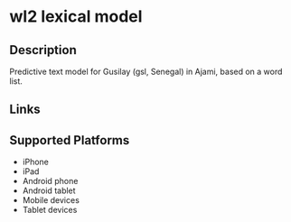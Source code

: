 wl2 lexical model
===================

Description
-----------
Predictive text model for Gusilay (gsl, Senegal) in Ajami, based on a word list.

Links
-----

Supported Platforms
-------------------
 * iPhone
 * iPad
 * Android phone
 * Android tablet
 * Mobile devices
 * Tablet devices

